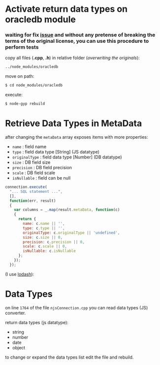 # Activate return data types on oracledb module

### waiting for fix [issue](https://github.com/oracle/node-oracledb/issues/358) and without any pretense of breaking the terms of the original license, you can use this procedure to perform tests ###

copy all files (**.cpp**, **.h**) in relative folder (*overwriting the originals*):
```sh
../node_modules/oracledb
```

move on path:
```sh
$ cd node_modules/oracledb
```

execute:
```sh
$ node-gyp rebuild
```

# Retrieve Data Types in MetaData #

after changing the `metaData` array exposes items with more properties:

- `name` : field name
- `type` : field data type [String] (JS datatype)
- `originalType` : field data type [Number] (DB datatype)
- `size` : DB field size
- `precision` : DB field precision
- `scale` : DB field scale
- `isNullable` : field can be null

```javascript
connection.execute(
  "... SQL statement ...",
  [],
  function(err, result)
  {
    var columns = _.map(result.metaData, function(c)
    {
      return {
        name: c.name || '',
        type: c.type || '',
        originalType: c.originalType || 'undefined',
        size: c.size || 0,
        precision: c.precision || 0,
        scale: c.scale || 0,
        isNullable: c.isNullable
      };
    });
  });
```
(I use [lodash](https://lodash.com/docs)):


# Data Types #
on line `1764` of the file `njsConnection.cpp` you can read data types (JS) converter.

return data types (js datatype):
- string
- number
- date
- object


to change or expand the data types list edit the file and rebuild.
